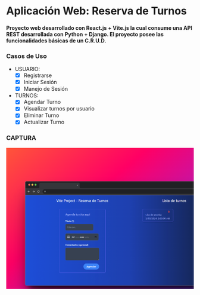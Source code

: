 # Aplicación Web: Reserva de Turnos

#### Proyecto web desarrollado con React.js + Vite.js la cual consume una API REST desarrollada con Python + Django. El proyecto posee las funcionalidades básicas de un C.R.U.D.


### Casos de Uso
- USUARIO:
  - [x] Registrarse
  - [x] Iniciar Sesión
  - [x] Manejo de Sesión

- TURNOS:
  - [x] Agendar Turno
  - [x] Visualizar turnos por usuario
  - [x] Eliminar Turno
  - [x] Actualizar Turno 

### CAPTURA
![alt text](image-1.png)